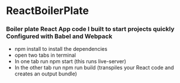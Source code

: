 # ReactBoilerPlate

### Boiler plate React App code I built to start projects quickly Configured with Babel and Webpack

 - npm install to install the dependencies
 - open two tabs in terminal
 - In one tab run npm start (this runs live-server)
 - In the other tab run npm run build (transpiles your React code and creates an output bundle)

